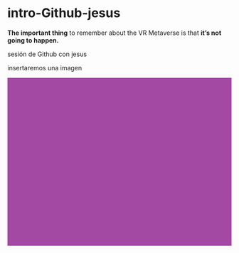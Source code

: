 # intro-Github-jesus

**The important thing** to remember about the VR Metaverse is that __it’s not going to happen.__

 sesión de Github con jesus

 insertaremos una imagen

 ![purple](img/3405.png)